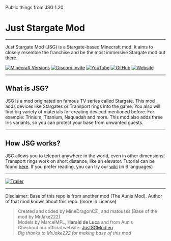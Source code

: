Public things from JSG 1.20


# **Just Stargate Mod**
***
Just Stargate Mod (JSG) is a Stargate-based Minecraft mod. It aims to closely resemble the franchise and be the most immersive Stargate mod out there.

[![Minecraft Versions](https://cf.way2muchnoise.eu/versions/For%20MC_537047_all.svg)](https://www.curseforge.com/minecraft/mc-mods/jsg/files)      [![Discord invite](https://img.shields.io/discord/881802052488011837?style=flat-square&label=%20&logo=discord&color=2D2D2D)](https://discord.justsgmod.eu) [![YouTube](https://img.shields.io/youtube/channel/subscribers/UChxSgOztJWUVqmw7TcZ-uMg?style=flat-square&label=%20&logo=youtube&logoColor=ff2129&color=2d2d2d)](https://www.youtube.com/channel/UChxSgOztJWUVqmw7TcZ-uMg) [![GitHub](https://img.shields.io/badge/-GitHub-2d2d2d?style=flat-square&logo=GitHub&logoColor=white)](https://github.com/MineDragonCZ/JSGMod) [![Website](https://img.shields.io/badge/-Website-2d2d2d?style=flat-square&logo=Pinboard&logoColor=00A95C)](https://justsgmod.eu/)
***
## **What is JSG?**
JSG is a mod originated on famous TV series called Stargate.
This mod adds devices like Stargates or Transport rings into the game.
You also will find big variety of materials for creating deviced mentioned before.
For example: Trinium, Titanium, Naquadah and more.
This mod also adds three Iris variants, so you can protect your base from unwanted guests.
***
## **How JSG works?**
JSG allows you to teleport anywhere in the world, even in other dimensions!
Transport rings work on short distance, like an elevator.
Tutorial can be found [here](https://www.youtube.com/watch?v=Adrj8sjAyC8).
If you prefer reading, you can try our [wiki](https://wiki.justsgmod.eu) (in 6 languages)
***
[![Trailer](https://img.youtube.com/vi/Ip-lWaQ3CnE/0.jpg)](https://www.youtube.com/watch?v=Ip-lWaQ3CnE)
***
Disclaimer: Base of this repo is from another mod (The Aunis Mod). Author of that mod knows about this repo. (more in License)

> Created and coded by MineDragonCZ_ and matousss (Base of the mod by MrJake222)<br>
> Models by MarcelMPL, **Harald de Luca** and from Aunis<br>
> Checkout our official website: [JustSGMod.eu](https://justsgmod.eu)<br>
> *Big thanks to MrJake222 for making base of this mod*

